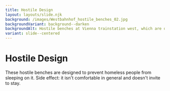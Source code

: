 ```yaml
---
title: Hostile Design
layout: layouts/slide.njk
background: /images/Westbahnhof_hostile_benches_02.jpg
backgroundVariant: background--darken
backgroundAlt: Hostile benches at Vienna trainstation west, which are designed in a way that prevents homeless people from sleeping on it.
variant: slide--centered
---
```


# Hostile Design

These hostile benches are designed to prevent homeless people from sleeping on it.
Side effect: it isn't comfortable in general and doesn't invite to stay.
